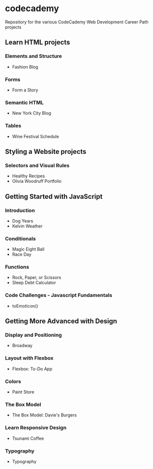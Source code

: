 # codecademy
Repository for the various CodeCademy Web Development Career Path projects

## Learn HTML projects
### Elements and Structure
* Fashion Blog

### Forms
* Form a Story

### Semantic HTML
* New York City Blog

### Tables
* Wine Festival Schedule

## Styling a Website projects
### Selectors and Visual Rules
* Healthy Recipes
* Olivia Woodruff Portfolio

## Getting Started with JavaScript
### Introduction
* Dog Years
* Kelvin Weather

### Conditionals
* Magic Eight Ball
* Race Day

### Functions
* Rock, Paper, or Scissors
* Sleep Debt Calculator

### Code Challenges - Javascript Fundamentals
* toEmoticon()

## Getting More Advanced with Design
### Display and Positioning
* Broadway

### Layout with Flexbox
* Flexbox: To-Do App

### Colors
* Paint Store

### The Box Model
* The Box Model: Davie's Burgers

### Learn Responsive Design
* Tsunami Coffee

### Typography
* Typography

